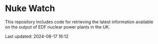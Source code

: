 # Nuke Watch

This repository includes code for retrieving the latest information available on the output of EDF nuclear power plants in the UK.

Last updated: 2024-08-17 16:12